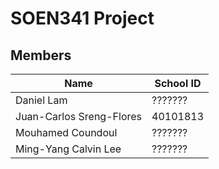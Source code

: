 # SOEN341 Project
## Members
| Name | School ID |
| -------------- | --- |
| Daniel Lam | ??????? |
| Juan-Carlos Sreng-Flores | 40101813 |
Mouhamed Coundoul | ??????? |
Ming-Yang Calvin Lee | ??????? |

